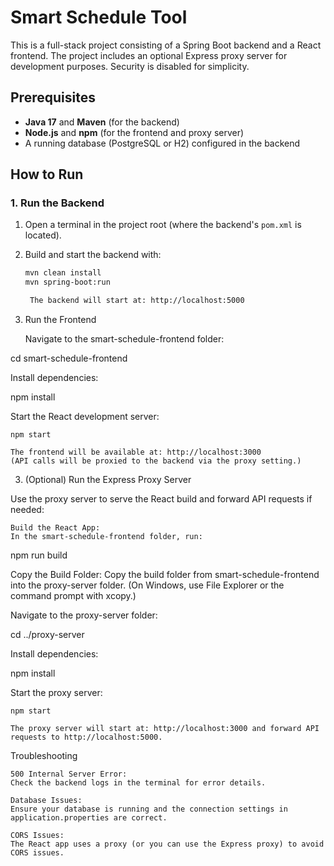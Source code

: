 

# Smart Schedule Tool

This is a full-stack project consisting of a Spring Boot backend and a React frontend. The project includes an optional Express proxy server for development purposes. Security is disabled for simplicity.

## Prerequisites

- **Java 17** and **Maven** (for the backend)
- **Node.js** and **npm** (for the frontend and proxy server)
- A running database (PostgreSQL or H2) configured in the backend

## How to Run

### 1. Run the Backend

1. Open a terminal in the project root (where the backend's `pom.xml` is located).
2. Build and start the backend with:
   ```bash
   mvn clean install
   mvn spring-boot:run

    The backend will start at: http://localhost:5000

2. Run the Frontend

    Navigate to the smart-schedule-frontend folder:

cd smart-schedule-frontend

Install dependencies:

npm install

Start the React development server:

    npm start

    The frontend will be available at: http://localhost:3000
    (API calls will be proxied to the backend via the proxy setting.)

3. (Optional) Run the Express Proxy Server

Use the proxy server to serve the React build and forward API requests if needed:

    Build the React App:
    In the smart-schedule-frontend folder, run:

npm run build

Copy the Build Folder:
Copy the build folder from smart-schedule-frontend into the proxy-server folder. (On Windows, use File Explorer or the command prompt with xcopy.)

Navigate to the proxy-server folder:

cd ../proxy-server

Install dependencies:

npm install

Start the proxy server:

    npm start

    The proxy server will start at: http://localhost:3000 and forward API requests to http://localhost:5000.

Troubleshooting

    500 Internal Server Error:
    Check the backend logs in the terminal for error details.

    Database Issues:
    Ensure your database is running and the connection settings in application.properties are correct.

    CORS Issues:
    The React app uses a proxy (or you can use the Express proxy) to avoid CORS issues.
